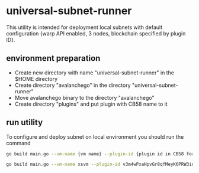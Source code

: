 # universal-subnet-runner
This utility is intended for deployment local subnets with default configuration {warp API enabled, 3 nodes, blockchain specified by plugin ID}.

## environment preparation 
 - Create new directory with name "universal-subnet-runner" in the $HOME directory
 - Create directory "avalanchego" in the directory "universal-subnet-runner"
 - Move avalanchego binary to the directory "avalanchego"
 - Create directory "plugins" and put plugin with CB58 name to it

## run utility
To configure and deploy subnet on local environment you should run the command

```sh
go build main.go --vm-name {vm name} --plugin-id {plugin id in CB58 format} --amount-of-subnets {amount}
```

```sh
go build main.go --vm-name xsvm --plugin-id v3m4wPxaHpvGr8qfMeyK6PRW3idZrPHmYcMTt7oXdK47yurVH --amount-of-subnets 2
```

